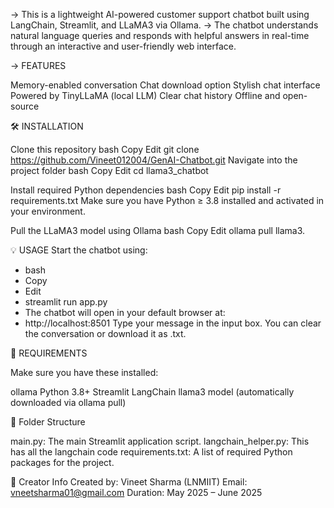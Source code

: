 -> This is a lightweight AI-powered customer support chatbot built using LangChain, Streamlit, and LLaMA3 via Ollama. -> The chatbot understands natural language queries and responds with helpful answers in real-time through an interactive and user-friendly web interface.



-> FEATURES

Memory-enabled conversation
Chat download option
Stylish chat interface
Powered by TinyLLaMA (local LLM)
Clear chat history
Offline and open-source



🛠 INSTALLATION

Clone this repository bash Copy Edit git clone https://github.com/Vineet012004/GenAI-Chatbot.git
Navigate into the project folder bash Copy Edit cd llama3_chatbot

Install required Python dependencies bash Copy Edit pip install -r requirements.txt Make sure you have Python ≥ 3.8 installed and activated in your environment.

Pull the LLaMA3 model using Ollama 
bash 
Copy 
Edit 
ollama pull llama3.




💡 USAGE
Start the chatbot using:

- bash
- Copy
- Edit
- streamlit run app.py
- The chatbot will open in your default browser at:
- http://localhost:8501
Type your message in the input box. You can clear the conversation or download it as .txt.



🧠 REQUIREMENTS

Make sure you have these installed:

ollama
Python 3.8+
Streamlit
LangChain
llama3 model (automatically downloaded via ollama pull)




📂 Folder Structure

main.py: The main Streamlit application script.
langchain_helper.py: This has all the langchain code
requirements.txt: A list of required Python packages for the project.


📢 Creator Info Created by: Vineet Sharma (LNMIIT) Email: vneetsharma01@gmail.com 
    Duration: May 2025 – June 2025
